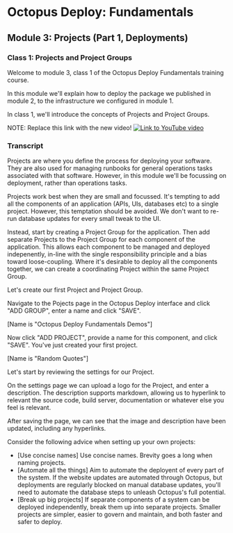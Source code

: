 # Octopus Deploy: Fundamentals
## Module 3: Projects (Part 1, Deployments)
### Class 1: Projects and Project Groups

Welcome to module 3, class 1 of the Octopus Deploy Fundamentals training course.

In this module we'll explain how to deploy the package we published in module 2, to the infrastructure we configured in module 1.

In class 1, we'll introduce the concepts of Projects and Project Groups.

NOTE: Replace this link with the new video!
[![Link to YouTube video](https://img.youtube.com/vi/gfaRUIlQybA/0.jpg)](https://www.youtube.com/embed/gfaRUIlQybA)

### Transcript

Projects are where you define the process for deploying your software. They are also used for managing runbooks for general operations tasks associated with that software. However, in this module we'll be focussing on deployment, rather than operations tasks.

Projects work best when they are small and focussed. It's tempting to add all the components of an application (APIs, UIs, databases etc) to a single project. However, this temptation should be avoided. We don't want to re-run database updates for every small tweak to the UI.

Instead, start by creating a Project Group for the application. Then add separate Projects to the Project Group for each component of the application. This allows each component to be managed and deployed indepenently, in-line with the single responsibility principle and a bias toward loose-coupling. Where it's desirable to deploy all the components together, we can create a coordinating Project within the same Project Group.

Let's create our first Project and Project Group.

Navigate to the Pojects page in the Octopus Deploy interface and click "ADD GROUP", enter a name and click "SAVE".

[Name is "Octopus Deploy Fundamentals Demos"]

Now click "ADD PROJECT", provide a name for this component, and click "SAVE". You've just created your first project.

[Name is "Random Quotes"]

Let's start by reviewing the settings for our Project.

On the settings page we can upload a logo for the Project, and enter a description. The description supports markdown, allowing us to hyperlink to relevant the source code, build server, documentation or whatever else you feel is relevant.

After saving the page, we can see that the image and description have been updated, including any hyperlinks.

Consider the following advice when setting up your own projects:

- [Use concise names] Use concise names. Brevity goes a long when naming projects.
- [Automate all the things] Aim to automate the deployent of every part of the system. If the website updates are automated through Octopus, but deployments are regularly blocked on manual database updates, you'll need to automate the database steps to unleash Octopus's full potential.
- [Break up big projects] If separate components of a system can be deployed independently, break them up into separate projects. Smaller projects are simpler, easier to govern and maintain, and both faster and safer to deploy.


